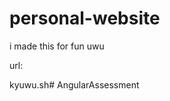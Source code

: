# personal-website

i made this for fun uwu

url: 

kyuwu.sh#   A n g u l a r A s s e s s m e n t  
 